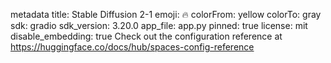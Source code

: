 metadata
title: Stable Diffusion 2-1
emoji: 🔥
colorFrom: yellow
colorTo: gray
sdk: gradio
sdk_version: 3.20.0
app_file: app.py
pinned: true
license: mit
disable_embedding: true
Check out the configuration reference at https://huggingface.co/docs/hub/spaces-config-reference
